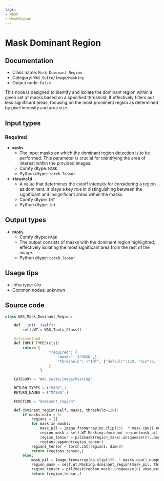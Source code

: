 ```yaml
---
tags:
- Mask
- MaskRegion
---
```


# Mask Dominant Region
## Documentation
- Class name: `Mask Dominant Region`
- Category: `WAS Suite/Image/Masking`
- Output node: `False`

This node is designed to identify and isolate the dominant region within a given set of masks based on a specified threshold. It effectively filters out less significant areas, focusing on the most prominent region as determined by pixel intensity and area size.
## Input types
### Required
- **`masks`**
    - The input masks on which the dominant region detection is to be performed. This parameter is crucial for identifying the area of interest within the provided images.
    - Comfy dtype: `MASK`
    - Python dtype: `torch.Tensor`
- **`threshold`**
    - A value that determines the cutoff intensity for considering a region as dominant. It plays a key role in distinguishing between the significant and insignificant areas within the masks.
    - Comfy dtype: `INT`
    - Python dtype: `int`
## Output types
- **`MASKS`**
    - Comfy dtype: `MASK`
    - The output consists of masks with the dominant region highlighted, effectively isolating the most significant area from the rest of the image.
    - Python dtype: `torch.Tensor`
## Usage tips
- Infra type: `GPU`
- Common nodes: unknown


## Source code
```python
class WAS_Mask_Dominant_Region:

    def __init__(self):
        self.WT = WAS_Tools_Class()

    @classmethod
    def INPUT_TYPES(cls):
        return {
                    "required": {
                        "masks": ("MASK",),
                        "threshold": ("INT", {"default":128, "min":0, "max":255, "step":1}),
                    }
                }

    CATEGORY = "WAS Suite/Image/Masking"

    RETURN_TYPES = ("MASK",)
    RETURN_NAMES = ("MASKS",)

    FUNCTION = "dominant_region"

    def dominant_region(self, masks, threshold=128):
        if masks.ndim > 3:
            regions = []
            for mask in masks:
                mask_pil = Image.fromarray(np.clip(255. * mask.cpu().numpy().squeeze(), 0, 255).astype(np.uint8))
                region_mask = self.WT.Masking.dominant_region(mask_pil, threshold)
                region_tensor = pil2mask(region_mask).unsqueeze(0).unsqueeze(1)
                regions.append(region_tensor)
            regions_tensor = torch.cat(regions, dim=0)
            return (regions_tensor,)
        else:
            mask_pil = Image.fromarray(np.clip(255. * masks.cpu().numpy().squeeze(), 0, 255).astype(np.uint8))
            region_mask = self.WT.Masking.dominant_region(mask_pil, threshold)
            region_tensor = pil2mask(region_mask).unsqueeze(0).unsqueeze(1)
            return (region_tensor,)

```
